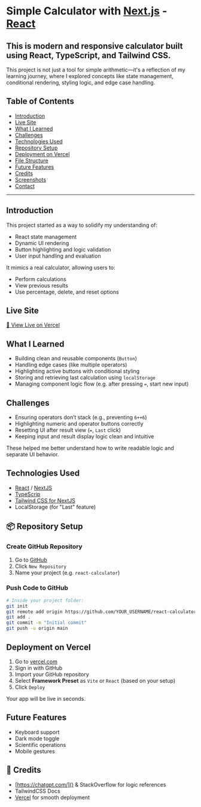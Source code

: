 # Simple Calculator with [Next.js](https://nextjs.org) - [React](https://react.dev/)


## This is modern and responsive calculator built using React, TypeScript, and Tailwind CSS. 

This project is not just a tool for simple arithmetic—it's a reflection of my learning journey, where I explored concepts like state management, conditional rendering, styling logic, and edge case handling.

## Table of Contents
- [Introduction](#-introduction)
- [Live Site](#-live-site)
- [What I Learned](#-what-i-learned)
- [Challenges](#-challenges)
- [Technologies Used](#-technologies-used)
- [Repository Setup](#-repository-setup)
- [Deployment on Vercel](#-deployment-on-vercel)
- [File Structure](#-file-structure-key-parts)
- [Future Features](#-future-features)
- [Credits](#-credits)
- [Screenshots](#-screenshots)
- [Contact](#-contact)

---


## Introduction
This project started as a way to solidify my understanding of:

- React state management
- Dynamic UI rendering
- Button highlighting and logic validation
- User input handling and evaluation

It mimics a real calculator, allowing users to:

- Perform calculations
- View previous results
- Use percentage, delete, and reset options

## Live Site
[🔗 View Live on Vercel](https://your-vercel-deployment-url.vercel.app)

## What I Learned
- Building clean and reusable components (`Button`)
- Handling edge cases (like multiple operators)
- Highlighting active buttons with conditional styling
- Storing and retrieving last calculation using `localStorage`
- Managing component logic flow (e.g. after pressing `=`, start new input)

## Challenges
- Ensuring operators don’t stack (e.g., preventing `6++6`)
- Highlighting numeric and operator buttons correctly
- Resetting UI after result view (`=`, `Last` click)
- Keeping input and result display logic clean and intuitive

These helped me better understand how to write readable logic and separate UI behavior.

## Technologies Used
- [React](https://react.dev/) / [NextJS](https://nextjs.org/)
- [TypeScrip](https://nextjs.org/docs/pages/api-reference/config/typescript)
- [Tailwind CSS for NextJS](https://tailwindcss.com/docs/installation/framework-guides/nextjs)
- LocalStorage (for "Last" feature)


## 📦 Repository Setup

### Create GitHub Repository
1. Go to [GitHub](https://github.com)
2. Click `New Repository`
3. Name your project (e.g. `react-calculator`)

### Push Code to GitHub
```bash
# Inside your project folder:
git init
git remote add origin https://github.com/YOUR_USERNAME/react-calculator.git
git add .
git commit -m "Initial commit"
git push -u origin main
```

## Deployment on Vercel
1. Go to [vercel.com](https://vercel.com)
2. Sign in with GitHub
3. Import your GitHub repository
4. Select **Framework Preset** as `Vite` or `React` (based on your setup)
5. Click `Deploy`

Your app will be live in seconds.

## Future Features
- Keyboard support
- Dark mode toggle
- Scientific operations
- Mobile gestures

## 👏 Credits
- [https://chatgpt.com/]() & StackOverflow for logic references
- TailwindCSS Docs
 - [Vercel](https://vercel.com/) for smooth deployment